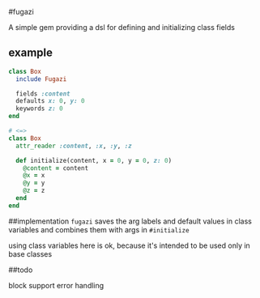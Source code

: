 #fugazi

A simple gem providing a dsl for defining and initializing class fields

## example

```ruby
class Box
  include Fugazi

  fields :content
  defaults x: 0, y: 0
  keywords z: 0
end

# <=>
class Box
  attr_reader :content, :x, :y, :z

  def initialize(content, x = 0, y = 0, z: 0)
    @content = content
    @x = x
    @y = y
    @z = z
  end
end
```

##implementation
`fugazi` saves the arg labels and default values in class variables and combines them with args in `#initialize`

using class variables here is ok, because it's intended to be used only in base classes

##todo

block support
error handling
